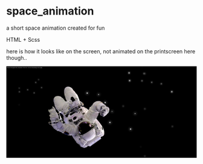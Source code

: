 # space_animation

a short space animation created for fun

HTML + Scss

here is how it looks like on the screen, not animated on the printscreen here though..

![printscreen](printscreen.png "printscreen")